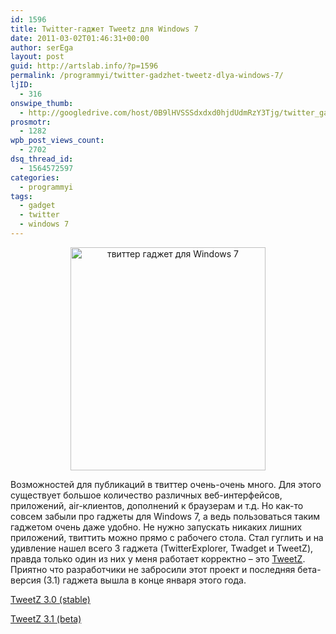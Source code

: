 ```yaml
---
id: 1596
title: Twitter-гаджет Tweetz для Windows 7
date: 2011-03-02T01:46:31+00:00
author: serEga
layout: post
guid: http://artslab.info/?p=1596
permalink: /programmyi/twitter-gadzhet-tweetz-dlya-windows-7/
ljID:
  - 316
onswipe_thumb:
  - http://googledrive.com/host/0B9lHVSSSdxdxd0hjdUdmRzY3Tjg/twitter_gadget_tweetz.jpg
prosmotr:
  - 1282
wpb_post_views_count:
  - 2702
dsq_thread_id:
  - 1564572597
categories:
  - programmyi
tags:
  - gadget
  - twitter
  - windows 7
---
```

<center>
  <a href="http://googledrive.com/host/0B9lHVSSSdxdxd0hjdUdmRzY3Tjg/twitter_gadget_tweetz.jpg"><img src="http://googledrive.com/host/0B9lHVSSSdxdxd0hjdUdmRzY3Tjg/tweetz_preview.jpg" alt="твиттер гаджет для Windows 7" title="tweetz_preview" width="312" height="357" class="alignnone size-full wp-image-1668" srcset="http://googledrive.com/host/0B9lHVSSSdxdxd0hjdUdmRzY3Tjg/tweetz_preview.jpg 312w, http://googledrive.com/host/0B9lHVSSSdxdxd0hjdUdmRzY3Tjg/tweetz_preview-262x300.jpg 262w" sizes="(max-width: 312px) 100vw, 312px" /></a>
</center>

Возможностей для публикаций в твиттер очень-очень много. Для этого существует большое количество различных веб-интерфейсов, приложений, air-клиентов, дополнений к браузерам и т.д. Но как-то совсем забыли про гаджеты для Windows 7, а ведь пользоваться таким гаджетом очень даже удобно. Не нужно запускать никаких лишних приложений, твиттить можно прямо с рабочего стола. Стал гуглить и на удивление нашел всего 3 гаджета (TwitterExplorer, Twadget и TweetZ), правда только один из них у меня работает корректно &#8211; это [TweetZ](http://blueonionsoftware.com/blog.aspx?p=5b4bd9c2-bf31-48a7-a34a-047c738d88f5). Приятно что разработчики не забросили этот проект и последняя бета-версия (3.1) гаджета вышла в конце января этого года.

[TweetZ 3.0 (stable)](http://blueonionsoftware.com/download.aspx?filename=Downloads/tweetz3.gadget)

[TweetZ 3.1 (beta)](http://blueonionsoftware.com/download.aspx?filename=Downloads/tweetz31.gadget)